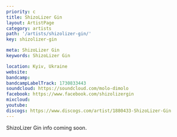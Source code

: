 ```yaml
---
priority: c
title: ShizoLizer Gin
layout: ArtistPage
category: artists
path: '/artists/shizolizer-gin/'
key: shizolizer-gin

meta: ShizoLizer Gin
keywords: ShizoLizer Gin

location: Kyiv, Ukraine
website: 
bandcamp: 
bandcampLabelTrack: 1730833443
soundcloud: https://soundcloud.com/molo-dimolo
facebook: https://www.facebook.com/shizolizergin
mixcloud: 
youtube: 
discogs: https://www.discogs.com/artist/1880433-ShizoLizer-Gin
---
```


ShizoLizer Gin info coming soon.
